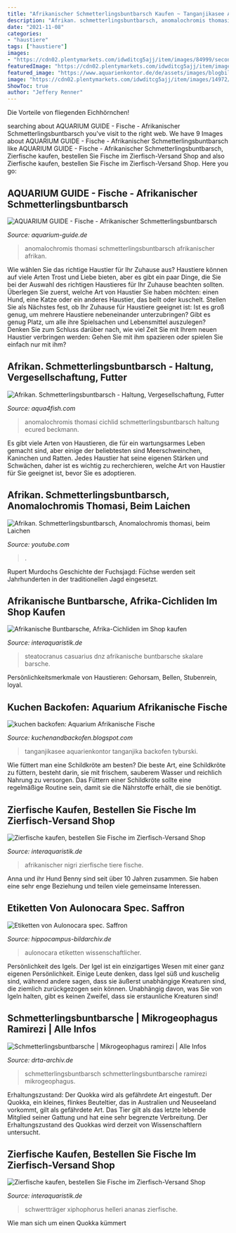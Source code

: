 ```yaml
---
title: "Afrikanischer Schmetterlingsbuntbarsch Kaufen ~ Tanganjikasee Aquarienkontor Tanganjika Backofen Tyburski"
description: "Afrikan. schmetterlingsbuntbarsch, anomalochromis thomasi, beim laichen"
date: "2021-11-08"
categories:
- "haustiere"
tags: ["haustiere"]
images:
- "https://cdn02.plentymarkets.com/idwditcg5ajj/item/images/84999/secondPreview/Xenomystus-nigri-Afrikanischer-Messerfisch-3.jpg"
featuredImage: "https://cdn02.plentymarkets.com/idwditcg5ajj/item/images/8809/middle/8809-Buckelkopfcichlide--Steatocranus-casuarius.jpg"
featured_image: "https://www.aquarienkontor.de/de/assets/images/blogbilder/tanganjika/frontosa.jpg"
image: "https://cdn02.plentymarkets.com/idwditcg5ajj/item/images/14972/secondPreview/Xiphophorus-helleri-Ananas.jpg"
ShowToc: true
author: "Jeffery Renner"
---
```



Die Vorteile von fliegenden Eichhörnchen!

	

		
searching about AQUARIUM GUIDE - Fische - Afrikanischer Schmetterlingsbuntbarsch you've visit to the right web. We have 9 Images about AQUARIUM GUIDE - Fische - Afrikanischer Schmetterlingsbuntbarsch like AQUARIUM GUIDE - Fische - Afrikanischer Schmetterlingsbuntbarsch, Zierfische kaufen, bestellen Sie Fische im Zierfisch-Versand Shop and also Zierfische kaufen, bestellen Sie Fische im Zierfisch-Versand Shop. Here you go:
		
    
## AQUARIUM GUIDE - Fische - Afrikanischer Schmetterlingsbuntbarsch

<img loading=lazy src="http://www.aquarium-guide.de/afrikanischer_schmetterlingsbuntbarsch3.gif" onerror="this.onerror=null;this.src='https://tse4.mm.bing.net/th?id=OIP.bx-MYnjeqj3cmjNgNgXL9wAAAA&amp;pid=15.1';" alt="AQUARIUM GUIDE - Fische - Afrikanischer Schmetterlingsbuntbarsch">

_Source: aquarium-guide.de_

>anomalochromis thomasi schmetterlingsbuntbarsch afrikanischer afrikan. 

	

Wie wählen Sie das richtige Haustier für Ihr Zuhause aus?
Haustiere können auf viele Arten Trost und Liebe bieten, aber es gibt ein paar Dinge, die Sie bei der Auswahl des richtigen Haustieres für Ihr Zuhause beachten sollten. Überlegen Sie zuerst, welche Art von Haustier Sie haben möchten: einen Hund, eine Katze oder ein anderes Haustier, das bellt oder kuschelt. Stellen Sie als Nächstes fest, ob Ihr Zuhause für Haustiere geeignet ist: Ist es groß genug, um mehrere Haustiere nebeneinander unterzubringen? Gibt es genug Platz, um alle ihre Spielsachen und Lebensmittel auszulegen? Denken Sie zum Schluss darüber nach, wie viel Zeit Sie mit Ihrem neuen Haustier verbringen werden: Gehen Sie mit ihm spazieren oder spielen Sie einfach nur mit ihm?

    
## Afrikan. Schmetterlingsbuntbarsch - Haltung, Vergesellschaftung, Futter

<img loading=lazy src="https://images.aqua4fish.com/anomalochromis_thomasi.jpg" onerror="this.onerror=null;this.src='https://tse2.mm.bing.net/th?id=OIP.DUTw5SNgLrGRLckEkJ91IAHaFj&amp;pid=15.1';" alt="Afrikan. Schmetterlingsbuntbarsch - Haltung, Vergesellschaftung, Futter">

_Source: aqua4fish.com_

>anomalochromis thomasi cichlid schmetterlingsbuntbarsch haltung ecured beckmann. 

	

Es gibt viele Arten von Haustieren, die für ein wartungsarmes Leben gemacht sind, aber einige der beliebtesten sind Meerschweinchen, Kaninchen und Ratten. Jedes Haustier hat seine eigenen Stärken und Schwächen, daher ist es wichtig zu recherchieren, welche Art von Haustier für Sie geeignet ist, bevor Sie es adoptieren.

    
## Afrikan. Schmetterlingsbuntbarsch, Anomalochromis Thomasi, Beim Laichen

<img loading=lazy src="https://i.ytimg.com/vi/VphoThGd55I/maxresdefault.jpg" onerror="this.onerror=null;this.src='https://tse3.mm.bing.net/th?id=OIP.RkGWs44BBfG_u4T6yKUHRgHaEK&amp;pid=15.1';" alt="Afrikan. Schmetterlingsbuntbarsch, Anomalochromis thomasi, beim Laichen">

_Source: youtube.com_

>. 

	

Rupert Murdochs Geschichte der Fuchsjagd: Füchse werden seit Jahrhunderten in der traditionellen Jagd eingesetzt.

    
## Afrikanische Buntbarsche, Afrika-Cichliden Im Shop Kaufen

<img loading=lazy src="https://cdn02.plentymarkets.com/idwditcg5ajj/item/images/8809/middle/8809-Buckelkopfcichlide--Steatocranus-casuarius.jpg" onerror="this.onerror=null;this.src='https://tse2.mm.bing.net/th?id=OIP.Tc32ZMj8WC52fIcD_nb1zQAAAA&amp;pid=15.1';" alt="Afrikanische Buntbarsche, Afrika-Cichliden im Shop kaufen">

_Source: interaquaristik.de_

>steatocranus casuarius dnz afrikanische buntbarsche skalare barsche. 

	

Persönlichkeitsmerkmale von Haustieren: Gehorsam, Bellen, Stubenrein, loyal.

    
## Kuchen Backofen: Aquarium Afrikanische Fische

<img loading=lazy src="https://www.aquarienkontor.de/de/assets/images/blogbilder/tanganjika/frontosa.jpg" onerror="this.onerror=null;this.src='https://tse3.mm.bing.net/th?id=OIP.E-N1wmUhKb1wy_VOxACtdAHaE8&amp;pid=15.1';" alt="kuchen backofen: Aquarium Afrikanische Fische">

_Source: kuchenandbackofen.blogspot.com_

>tanganjikasee aquarienkontor tanganjika backofen tyburski. 

	

Wie füttert man eine Schildkröte am besten?
Die beste Art, eine Schildkröte zu füttern, besteht darin, sie mit frischem, sauberem Wasser und reichlich Nahrung zu versorgen. Das Füttern einer Schildkröte sollte eine regelmäßige Routine sein, damit sie die Nährstoffe erhält, die sie benötigt.

    
## Zierfische Kaufen, Bestellen Sie Fische Im Zierfisch-Versand Shop

<img loading=lazy src="https://cdn02.plentymarkets.com/idwditcg5ajj/item/images/84999/secondPreview/Xenomystus-nigri-Afrikanischer-Messerfisch-3.jpg" onerror="this.onerror=null;this.src='https://tse4.mm.bing.net/th?id=OIP.8kOKfP4q5JiY5eD-f0hJ6AAAAA&amp;pid=15.1';" alt="Zierfische kaufen, bestellen Sie Fische im Zierfisch-Versand Shop">

_Source: interaquaristik.de_

>afrikanischer nigri zierfische tiere fische. 

	

Anna und ihr Hund Benny sind seit über 10 Jahren zusammen. Sie haben eine sehr enge Beziehung und teilen viele gemeinsame Interessen.

    
## Etiketten Von Aulonocara Spec. Saffron

<img loading=lazy src="https://www.hippocampus-bildarchiv.de/etiketten/bilder/labels_thumbs/4574_AulonocaraspecSaffron.jpg" onerror="this.onerror=null;this.src='https://tse4.mm.bing.net/th?id=OIP.xjIms8aUSXqLrekpY2yafgAAAA&amp;pid=15.1';" alt="Etiketten von Aulonocara spec. Saffron">

_Source: hippocampus-bildarchiv.de_

>aulonocara etiketten wissenschaftlicher. 

	

Persönlichkeit des Igels.
Der Igel ist ein einzigartiges Wesen mit einer ganz eigenen Persönlichkeit. Einige Leute denken, dass Igel süß und kuschelig sind, während andere sagen, dass sie äußerst unabhängige Kreaturen sind, die ziemlich zurückgezogen sein können. Unabhängig davon, was Sie von Igeln halten, gibt es keinen Zweifel, dass sie erstaunliche Kreaturen sind!

    
## Schmetterlingsbuntbarsche | Mikrogeophagus Ramirezi | Alle Infos

<img loading=lazy src="https://www.drta-archiv.de/wp-content/uploads/2018/09/571-3-1536x1152.jpg" onerror="this.onerror=null;this.src='https://tse4.mm.bing.net/th?id=OIP.pN3FA2elYRo1zJuKVB095QHaFj&amp;pid=15.1';" alt="Schmetterlingsbuntbarsche | Mikrogeophagus ramirezi | Alle Infos">

_Source: drta-archiv.de_

>schmetterlingsbuntbarsch schmetterlingsbuntbarsche ramirezi mikrogeophagus. 

	

Erhaltungszustand: Der Quokka wird als gefährdete Art eingestuft.
Der Quokka, ein kleines, flinkes Beuteltier, das in Australien und Neuseeland vorkommt, gilt als gefährdete Art. Das Tier gilt als das letzte lebende Mitglied seiner Gattung und hat eine sehr begrenzte Verbreitung. Der Erhaltungszustand des Quokkas wird derzeit von Wissenschaftlern untersucht.

    
## Zierfische Kaufen, Bestellen Sie Fische Im Zierfisch-Versand Shop

<img loading=lazy src="https://cdn02.plentymarkets.com/idwditcg5ajj/item/images/14972/secondPreview/Xiphophorus-helleri-Ananas.jpg" onerror="this.onerror=null;this.src='https://tse1.mm.bing.net/th?id=OIP.j9My2IndBgoEenMeHZ1VZgAAAA&amp;pid=15.1';" alt="Zierfische kaufen, bestellen Sie Fische im Zierfisch-Versand Shop">

_Source: interaquaristik.de_

>schwertträger xiphophorus helleri ananas zierfische. 

	

Wie man sich um einen Quokka kümmert

